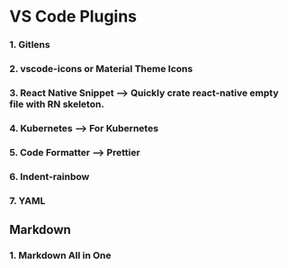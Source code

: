 # VS Code Plugins

### 1. Gitlens
### 2. vscode-icons or Material Theme Icons
### 3. React Native Snippet --> Quickly crate react-native empty file with RN skeleton.
### 4. Kubernetes --> For Kubernetes
### 5. Code Formatter --> Prettier
### 6. Indent-rainbow
### 7. YAML


## Markdown

### 1. Markdown All in One
